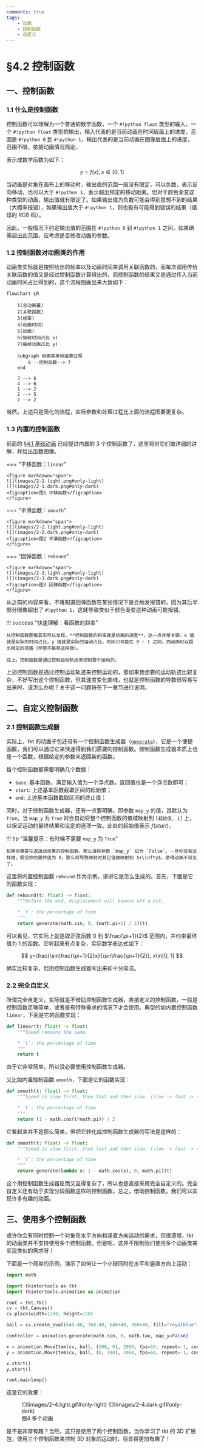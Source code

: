 ```yaml
---
comments: true
tags:
    - 动画
    - 控制函数
    - 自定义
---
```


# §4.2 控制函数

## 一、控制函数

### 1.1 什么是控制函数

控制函数可以理解为一个普通的数学函数，一个 `#!python float` 类型的输入，一个 `#!python float` 类型的输出，输入代表的是当前动画在时间层面上的进度，范围是 `#!python 0` 到 `#!python 1`，输出代表的是当前动画在图像层面上的进度，范围不限，依据动画情况而定。

表示成数学函数为如下：

$$
y=f(x), x\in[0, 1]
$$

当动画是对象在画布上的移动时，输出值的范围一般没有限定，可以负数，表示反向移动，也可以大于 `#!python 1`，表示超出预定的移动距离。但对于颜色渐变这种类型的动画，输出值就有限定了。如果输出值为负数可能会得到意想不到的结果（大概率报错），如果输出值大于 `#!python 1`，则也极有可能得到错误的结果（错误的 RGB 码）。

因此，一般情况下约定输出值的范围在 `#!python 0` 到 `#!python 1` 之间，如果确需超出此范围，应考虑是否修改动画的参数。

### 1.2 控制函数对动画类的作用

动画类实际就是按照给出的帧率以及动画时间来调用关联函数的，而每次调用传给关联函数的值又是经过控制函数计算得出的，而控制函数的结果又是通过传入当前动画时间占比得到的，这个流程图画出来大致如下：

```mermaid
flowchart LR

    1(总动画量)
    2(关联函数)
    3(帧率)
    4(动画时间)
    5(动画)
    6(每帧时间占比 x)
    7(每帧动画占比 y)
    
    subgraph 动画类单帧运算过程
        6 --控制函数--> 7
    end

    3 --> 6
    4 --> 6
    1 --> 2
    2 --> 5
    7 --> 2
```

当然，上述只是简化的流程，实际参数和处理过程比上面的流程图要更复杂。

### 1.3 内置的控制函数

前面的 [§4.1 基础动画](./1.md#12-控制函数) 已经提过内置的 3 个控制函数了，这里将对它们做详细的讲解，并给出函数图像。

=== "平移函数：`linear`"

    <figure markdown="span">
    ![](images/2-1.light.png#only-light)
    ![](images/2-1.dark.png#only-dark)
    <figcaption>图1 平移函数</figcaption>
    </figure>

=== "平滑函数：`smooth`"

    <figure markdown="span">
    ![](images/2-2.light.png#only-light)
    ![](images/2-2.dark.png#only-dark)
    <figcaption>图2 平滑函数</figcaption>
    </figure>

=== "回弹函数：`rebound`"

    <figure markdown="span">
    ![](images/2-3.light.png#only-light)
    ![](images/2-3.dark.png#only-dark)
    <figcaption>图3 回弹函数</figcaption>
    </figure>

从之前的内容来看，不难知道回弹函数在某些情况下是会触发报错的，因为其后半部分图像超出了 `#!python 1`，这就导致类似于颜色渐变这种动画可能报错。

!!! success "快速理解：看函数的斜率"

    从控制函数图像其实可以发现，**控制函数的斜率就是动画的速度**，这一点非常关键。x 值就是实际的时间占比，y 值就是实际的运动占比，时间只可能在 0 ~ 1 之间，而动画可以超出限定的范围（尽管不推荐这样做）。

    综上，控制函数是通过控制运动轨迹来控制整个运动的。

上述控制函数是通过控制运动轨迹来控制运动的，那如果我想要的运动轨迹比较复杂，不好写出这个控制函数，但其速度变化曲线，也就是控制函数的导数很容易写出来时，该怎么办呢？关于这一问题将在下一章节进行说明。

## 二、自定义控制函数

### 2.1 控制函数生成器

实际上，tkt 的动画子包还带有一个控制函数生成器（[`generate`](../../documents/animation/controllers.md#generate)），它是一个便捷函数，我们可以通过它来快速得到我们需要的控制函数。控制函数生成器本质上也是一个函数，根据给定的参数来返回新的函数。

每个控制函数都需要明确几个数据：

* `base`: 基本函数，满足输入值为一个浮点数，返回值也是一个浮点数即可；
* `start`: 上述基本函数截取区间的起始值；
* `end`: 上述基本函数截取区间的终止值；

同时，对于控制函数生成器，还有一点要明确，即参数 `map_y` 的值，其默认为 `True`。当 `map_y` 为 `True` 时会自动将整个控制函数的值域映射到 `[起始值, 1]` 上，以保证运动的最终结果和设定的选项一致。此处的起始值表示 $f(start)$。

!!! tip "温馨提示：有时候不需要 `map_y` 为 `True`"

    如果你需要往返运动效果的控制函数，那么请将参数 `map_y` 设为 `False`。一旦你没有这样做，假设你的最终值为 0，那么将导致映射时其它值被映射到 $+\infty$，使得动画不可见了。

这里将内置控制函数 `rebound` 作为示例，讲讲它是怎么生成的。首先，下面是它的函数实现：

```python
def rebound(t: float) -> float:
    """Before the end, displacement will bounce off a bit.

    * `t`: the percentage of time
    """
    return generate(math.sin, 0, (math.pi+1) / 2)(t)
```

可以看见，它实际上就是取正弦函数 0 到 $\frac{\pi+1}{2}$ 范围内，并约束最终值为 1 的函数。它听起来有点复杂，实际数学表达式如下：

$$
y=\frac{\sin\frac{\pi+1}{2}x}{\sin\frac{\pi+1}{2}}, x\in[0, 1]
$$

确实比较复杂，但用控制函数生成器写出来却十分简洁。

### 2.2 完全自定义

所谓完全自定义，实际就是不借助控制函数生成器，直接定义的控制函数，一般是控制函数足够简单，或者是有特殊需求的情况下才会使用。典型的如内置控制函数 `linear`，下面是它的函数实现：

```python
def linear(t: float) -> float:
    """Speed remains the same.

    * `t`: the percentage of time
    """
    return t
```

由于它非常简单，所以没必要使用控制函数生成器。

又比如内置控制函数 `smooth`，下面是它的函数实现：

```python
def smooth(t: float) -> float:
    """Speed is slow first, then fast and then slow. (slow -> fast -> slow)

    * `t`: the percentage of time
    """
    return (1 - math.cos(t*math.pi)) / 2
```

它看起来并不是那么简单，但把它转化成控制函数生成器的写法是这样的：

```python
def smooth(t: float) -> float:
    """Speed is slow first, then fast and then slow. (slow -> fast -> slow)

    * `t`: the percentage of time
    """
    return generate(lambda x: 1 - math.cos(x), 0, math.pi)(t)
```

这个用控制函数生成器反而又显得复杂了，所以也是直接采用完全自定义的。完全自定义还有助于实现分段函数这样的控制函数。总之，借助控制函数，我们可以实现许多有趣的动画。

## 三、使用多个控制函数

或许你会有同时控制一个对象在水平方向和竖直方向运动的需求，但很遗憾，tkt 的动画类并不支持使用多个控制函数。但是呢，这并不限制我们使用多个动画类来实现类似的需求呀！

下面是一个简单的示例，演示了如何让一个小球同时在水平和竖直方向上运动：

```python hl_lines="14-15"
import math

import tkintertools as tkt
import tkintertools.animation as animation

root = tkt.Tk()
cv = tkt.Canvas()
cv.place(width=1280, height=720)

ball = cv.create_oval(640-40, 360-40, 640+40, 360+40, fill="royalblue", outline="")

controller = animation.generate(math.sin, 0, math.tau, map_y=False)

x = animation.MoveItem(cv, ball, (500, 0), 2000, fps=60, repeat=-1, controller=controller)
y = animation.MoveItem(cv, ball, (0, 300), 1000, fps=60, repeat=-1, controller=controller)

x.start()
y.start()

root.mainloop()
```

这是它的效果：

<figure markdown="span">
![](images/2-4.light.gif#only-light)
![](images/2-4.dark.gif#only-dark)
<figcaption>图4 多个动画</figcaption>
</figure>

是不是非常有趣？当然，这只是使用了两个控制函数，当你学习了 tkt 的 3D 扩展包，使用三个控制函数来控制 3D 对象的运动时，将显得更加有趣了！
